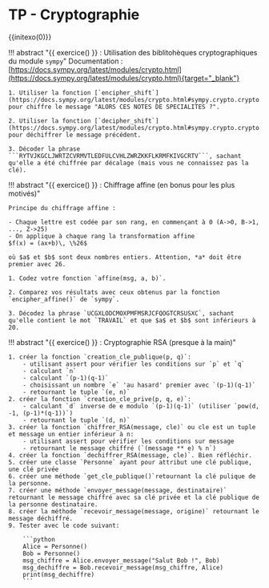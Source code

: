 # TP - Cryptographie

{{initexo(0)}}



!!! abstract "{{ exercice() }} : Utilisation des biblitohèques cryptographiques du module ```sympy```"
    Documentation : [https://docs.sympy.org/latest/modules/crypto.html](https://docs.sympy.org/latest/modules/crypto.html){target="_blank"}

    1. Utiliser la fonction [`encipher_shift`](https://docs.sympy.org/latest/modules/crypto.html#sympy.crypto.crypto.encipher_shift) pour chiffre le message "ALORS CES NOTES DE SPECIALITES ?".

    2. Utiliser la fonction [`decipher_shift`](https://docs.sympy.org/latest/modules/crypto.html#sympy.crypto.crypto.decipher_shift) pour déchiffrer le message précédent.

    3. Décoder la phrase ```RYTVJKGCLJWRTZCVRMVTLEDFULCVHLZWRZKKFLKRMFKIVGCRTV```, sachant qu'elle a été chiffrée par décalage (mais vous ne connaissez pas la clé).


<!-- ??? tip "correction"
        ```python linenums='1'
        from sympy.crypto.crypto import encipher_affine

        msg = 'RYTVJKGCLJWRTZCVRMVTLEDFULCVHLZWRZKKFLKRMFKIVGCRTV'

        for cle in range(26):
            phrase = decipher_shift(msg, cle)
            print(phrase)
        ``` -->


!!! abstract "{{ exercice() }} : Chiffrage affine (en bonus pour les plus motivés)"

    Principe du chiffrage affine :

    - Chaque lettre est codée par son rang, en commençant à 0 (A->0, B->1, ..., Z->25)
    - On applique à chaque rang la transformation affine 
    $f(x) = (ax+b)\, \%26$

    où $a$ et $b$ sont deux nombres entiers. Attention, *a* doit être premier avec 26.

    1. Codez votre fonction `affine(msg, a, b)`.

    2. Comparez vos résultats avec ceux obtenus par la fonction `encipher_affine()` de `sympy`.

    3. Décodez la phrase `UCGXLODCMOXPMFMSRJCFQOGTCRSUSXC`, sachant qu'elle contient le mot `TRAVAIL` et que $a$ et $b$ sont inférieurs à 20.

<!-- ??? tip "correction"
    ```python linenums='1'
    def rang(lettre):
        return ord(lettre) - 65

    def affine(msg, a, b):
        sol = ""
        for lettre in msg:
            rg = rang(lettre)
            nv_rg = (a*rg + b) % 26 #chiffrement affine
            nv_lettre = chr(nv_rg + 65)
            sol += nv_lettre
        return sol
    ``` -->
<!-- ??? tip "correction"
    ```python linenums='1'
    from sympy.crypto.crypto import encipher_affine, decipher_affine
    from math import gcd

    for a in range(1,20):
        for b in range(1,20):
            if gcd(a,26) == 1:
                p = decipher_affine('UCGXLODCMOXPMFMSRJCFQOGTCRSUSXC', (a,b))
                if 'TRAVAIL' in p:
                    print(p)
    ``` -->

!!! abstract "{{ exercice() }} : Cryptographie RSA (presque à la main)"

    1. créer la fonction `creation_cle_publique(p, q)`:
        - utilisant assert pour vérifier les conditions sur `p` et `q`
        - calculant `n`
        - calculant `(p-1)(q-1)`
        - choisissant un nombre `e` 'au hasard' premier avec `(p-1)(q-1)`
        - retournant le tuple `(e, n)`
    2. créer la fonction `creation_cle_prive(p, q, e)`:
        - calculant `d` inverse de e modulo `(p-1)(q-1)` (utiliser `pow(d, -1, (p-1)*(q-1))`)
        - retournant le tuple `(d, n)`
    3. créer la fonction `chiffrer_RSA(message, cle)` ou cle est un tuple et message un entier inférieur à n:
        - utilisant assert pour vérifier les conditions sur message
        - retournant le message chiffré (`(message ** e) % n`)
    4. créer la fonction `dechiffrer_RSA(message, cle)`. Bien réfléchir.
    5. créer une classe `Personne` ayant pour attribut une clé publique, une clé privée
    6. créer une méthode `get_cle_publique()`retournant la clé pulique de la personne.
    7. créer une méthode `envoyer_message(message, destinataire)` retournant le message chiffré avec sa clé privée et la clé publique de la personne destinataire.
    8. créer la méthode `recevoir_message(message, origine)` retournant le message déchiffré.
    9. Tester avec le code suivant:

        ```python
        Alice = Personne()
        Bob = Personne()
        msg_chiffre = Alice.envoyer_message("Salut Bob !", Bob)
        msg_dechiffre = Bob.recevoir_message(msg_chiffre, Alice)
        print(msg_dechiffre)
        ```



<!--     ```python linenums='1'
    import Crypto
    import libnum
    from Crypto.Util.number import bytes_to_long, long_to_bytes
    from Crypto.Random import get_random_bytes 

    bits = 256
    msg = "en NSI on fait de la crypto"

    p = Crypto.Util.number.getPrime(bits, randfunc=get_random_bytes)
    q = Crypto.Util.number.getPrime(bits, randfunc=get_random_bytes)

    n = p * q
    phi = (p - 1) * (q - 1)

    e = 65537  # 65537 est un nombre premier, donc forcément premier avec phi
    d = libnum.invmod(e, phi)  # on calcule l'inverse de e modulo phi

    M = bytes_to_long(msg.encode('utf-8'))

    c = pow(M, e, n) # M puissance e modulo n
    res = pow(c, d, n)

    print(long_to_bytes(res))


    ```

    1. Analysez le programme ci-dessous pour y retrouver chaque étape du chiffrement RSA.
    2. Exécutez le programme et regardez en console le contenu des différentes variables.
    3. Observez les deux lignes qui contiennent les opérations de chiffrement et de déchiffrement : que faut-il changer pour chiffrer avec la clé privée et déchiffrer avec la clé publique ?


??? tip "correction"
    Q3. Il suffit d'inverser ```e``` et ```d```  dans les lignes 20 et 21.

### Exercice 4

En vous servant du code précédent, déchiffrez le message ```58152918114477529438769495136495430966050302170947748011925859233600631318929939319619808279389222131229963717435870597641010567365311762267359794338657867540621133550787677728203831932548041236152866441194127191404729294628415184239755221703677388875259927092794165578604353985011899152968982365630138088486380827379488939561996226754182```  sachant que :

- $e$ vaut 65537.
- $p$ et $q$ sont respectivement les 13èmes et 14èmes nombres de Mersenne.


??? tip "correction"
    ```python linenums='1'
    import Crypto
    import libnum
    from Crypto.Util.number import bytes_to_long, long_to_bytes
    from Crypto.Random import get_random_bytes 

    bits = 256
    msg = "en NSI on fait de la crypto"

    # p = Crypto.Util.number.getPrime(bits, randfunc=get_random_bytes)
    # q = Crypto.Util.number.getPrime(bits, randfunc=get_random_bytes)
    p = 2**521 - 1
    q = 2**607 - 1


    n = p * q
    phi = (p - 1) * (q - 1)

    e = 65537  # 65537 est un nombre premier, donc forcément premier avec phi
    d = libnum.invmod(e, phi)  # on calcule l'inverse de e modulo phi

    # M = bytes_to_long(msg.encode('utf-8'))
    # 
    # c = pow(M, e, n) # M puissance e modulo n

    c = 58152918114477529438769495136495430966050302170947748011925859233600631318929939319619808279389222131229963717435870597641010567365311762267359794338657867540621133550787677728203831932548041236152866441194127191404729294628415184239755221703677388875259927092794165578604353985011899152968982365630138088486380827379488939561996226754182
    res = pow(c, d, n)

    print(long_to_bytes(res))
    ```


### Exercice 5
**module RSA** dans les règles de l'art



```python
from Crypto.PublicKey import RSA
from Crypto.Cipher import PKCS1_OAEP
import binascii

keyPair = RSA.generate(1024)

pubKey = keyPair.publickey()

pubKeyPEM = pubKey.exportKey()

privKeyPEM = keyPair.exportKey()


msg = b'vive la crypto en NSI !'
encryptor = PKCS1_OAEP.new(pubKey)
encrypted = encryptor.encrypt(msg)
print("Encrypted:", binascii.hexlify(encrypted))


decryptor = PKCS1_OAEP.new(keyPair)
decrypted = decryptor.decrypt(encrypted)
print('Decrypted:', decrypted)
```
 -->